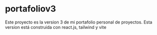 # portafoliov3
Este proyecto es la version 3 de mi portafolio personal de proyectos. Esta version está construida con react.js, tailwind y vite
